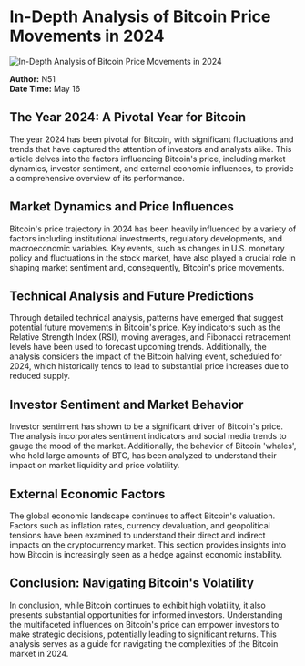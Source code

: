 # In-Depth Analysis of Bitcoin Price Movements in 2024

![In-Depth Analysis of Bitcoin Price Movements in 2024](https://uploads-ssl.webflow.com/665f9886cd4e586a9a14dc8c/6698bf4e319592734087ee39_In-Depth%20Analysis%20of%20Bitcoin%20Price%20Movements%20in%202024.png)

**Author:** N51  
**Date Time:** May 16

## The Year 2024: A Pivotal Year for Bitcoin

The year 2024 has been pivotal for Bitcoin, with significant fluctuations and trends that have captured the attention of investors and analysts alike. This article delves into the factors influencing Bitcoin's price, including market dynamics, investor sentiment, and external economic influences, to provide a comprehensive overview of its performance.

## Market Dynamics and Price Influences

Bitcoin's price trajectory in 2024 has been heavily influenced by a variety of factors including institutional investments, regulatory developments, and macroeconomic variables. Key events, such as changes in U.S. monetary policy and fluctuations in the stock market, have also played a crucial role in shaping market sentiment and, consequently, Bitcoin's price movements.

## Technical Analysis and Future Predictions

Through detailed technical analysis, patterns have emerged that suggest potential future movements in Bitcoin's price. Key indicators such as the Relative Strength Index (RSI), moving averages, and Fibonacci retracement levels have been used to forecast upcoming trends. Additionally, the analysis considers the impact of the Bitcoin halving event, scheduled for 2024, which historically tends to lead to substantial price increases due to reduced supply.

## Investor Sentiment and Market Behavior

Investor sentiment has shown to be a significant driver of Bitcoin's price. The analysis incorporates sentiment indicators and social media trends to gauge the mood of the market. Additionally, the behavior of Bitcoin 'whales', who hold large amounts of BTC, has been analyzed to understand their impact on market liquidity and price volatility.

## External Economic Factors

The global economic landscape continues to affect Bitcoin's valuation. Factors such as inflation rates, currency devaluation, and geopolitical tensions have been examined to understand their direct and indirect impacts on the cryptocurrency market. This section provides insights into how Bitcoin is increasingly seen as a hedge against economic instability.

## Conclusion: Navigating Bitcoin's Volatility

In conclusion, while Bitcoin continues to exhibit high volatility, it also presents substantial opportunities for informed investors. Understanding the multifaceted influences on Bitcoin's price can empower investors to make strategic decisions, potentially leading to significant returns. This analysis serves as a guide for navigating the complexities of the Bitcoin market in 2024.